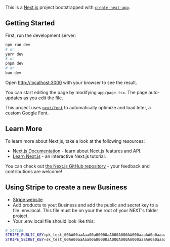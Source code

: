 This is a [Next.js](https://nextjs.org/) project bootstrapped with [`create-next-app`](https://github.com/vercel/next.js/tree/canary/packages/create-next-app).

## Getting Started

First, run the development server:

```bash
npm run dev
# or
yarn dev
# or
pnpm dev
# or
bun dev
```

Open [http://localhost:3000](http://localhost:3000) with your browser to see the result.

You can start editing the page by modifying `app/page.tsx`. The page auto-updates as you edit the file.

This project uses [`next/font`](https://nextjs.org/docs/basic-features/font-optimization) to automatically optimize and load Inter, a custom Google Font.

## Learn More

To learn more about Next.js, take a look at the following resources:

- [Next.js Documentation](https://nextjs.org/docs) - learn about Next.js features and API.
- [Learn Next.js](https://nextjs.org/learn) - an interactive Next.js tutorial.

You can check out [the Next.js GitHub repository](https://github.com/vercel/next.js/) - your feedback and contributions are welcome!

## Using Stripe to create a new Business 
- [Stripe website](https://stripe.com/en-mx?utm_campaign=BR_en_Search_Brand_Brand_EXA-15088005049&utm_medium=cpc&utm_source=google&ad_content=556495423092&utm_term=stripe&utm_matchtype=e&utm_adposition=&utm_device=c&gad_source=1&gclid=Cj0KCQjw6PGxBhCVARIsAIumnWYuu9EpmJERplayxTHa70lOKLK4S4VLEO3EsH03NE60iZs50TjPb24aArsdEALw_wcB)
- Add products to yout Business and add the public and secret key to a file .env.local. This file must be on your the root of your NEXT's folder project.
- Your .env.local file should look like this:
  
```bash
# Stripe
STRIPE_PUBLIC_KEY=pk_test_00AA00aaAaa00a00000aA000A000AA000aaaAA0a0aaaa0aaaAA0a0aaaa0A00aAAAA0aaA00A0A0A0AAaaaa0a0aaa0a0000aA
STRIPE_SECRET_KEY=sk_test_00AA00aaAaa00a00000aA000A000AA000aaaAA0a0aaaa0aaaAA0a0aaaa0A00aAAAA0aaA00A0A0A0AAaaaa0a0aaa0a0000aA
```
